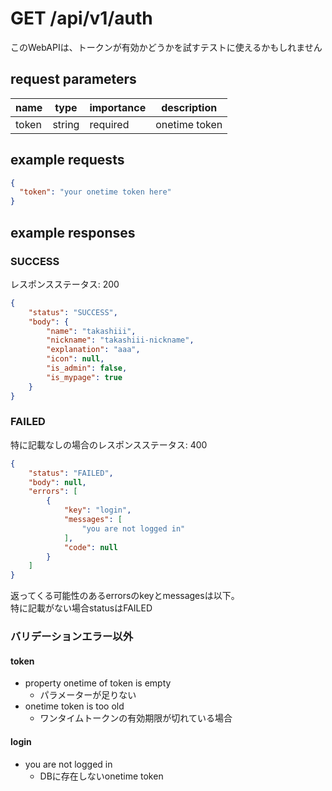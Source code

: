 # GET /api/v1/auth
このWebAPIは、トークンが有効かどうかを試すテストに使えるかもしれません
## request parameters
| name | type | importance | description | 
| ---- | ---- | ---------- | ----------- | 
| token | string | required | onetime token | 
## example requests
```json
{
  "token": "your onetime token here"
}
```
## example responses
### SUCCESS
レスポンスステータス: 200
```json
{
    "status": "SUCCESS",
    "body": {
        "name": "takashiii",
        "nickname": "takashiii-nickname",
        "explanation": "aaa",
        "icon": null,
        "is_admin": false,
        "is_mypage": true
    }
}
```
### FAILED
特に記載なしの場合のレスポンスステータス: 400  
```json
{
    "status": "FAILED",
    "body": null,
    "errors": [
        {
            "key": "login",
            "messages": [
                "you are not logged in"
            ],
            "code": null
        }
    ]
}
```
返ってくる可能性のあるerrorsのkeyとmessagesは以下。  
特に記載がない場合statusはFAILED
### バリデーションエラー以外
#### token
- property onetime of token is empty
  - パラメーターが足りない
- onetime token is too old
  - ワンタイムトークンの有効期限が切れている場合
#### login
- you are not logged in
  - DBに存在しないonetime token
